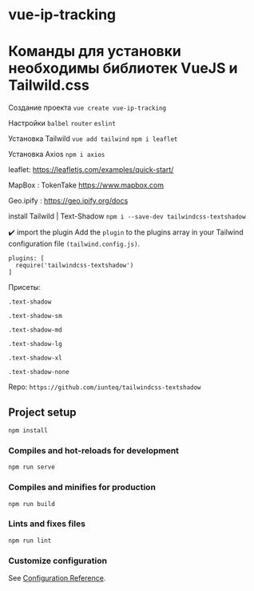 # vue-ip-tracking

# Команды для установки необходимы библиотек VueJS и Tailwild.css  

Создание проекта `vue create vue-ip-tracking`

Настройки `balbel` `router` `eslint`

Установка Tailwild `vue add tailwind`
`npm i leaflet`

Установка Axios `npm i axios`

leaflet: https://leafletjs.com/examples/quick-start/

MapBox : TokenTake https://www.mapbox.com

Geo.ipify : https://geo.ipify.org/docs

install Tailwild | Text-Shadow
`npm i --save-dev tailwindcss-textshadow`


✔️ import the plugin
Add the `plugin` to the plugins array in your Tailwind configuration file `(tailwind.config.js)`.

```
plugins: [
  require('tailwindcss-textshadow')
]
```
Присеты:

```
.text-shadow	

.text-shadow-sm	

.text-shadow-md	

.text-shadow-lg	

.text-shadow-xl	

.text-shadow-none	
```

Repo: `https://github.com/iunteq/tailwindcss-textshadow`

## Project setup
```
npm install
```

### Compiles and hot-reloads for development
```
npm run serve
```

### Compiles and minifies for production
```
npm run build
```

### Lints and fixes files
```
npm run lint
```

### Customize configuration
See [Configuration Reference](https://cli.vuejs.org/config/).
